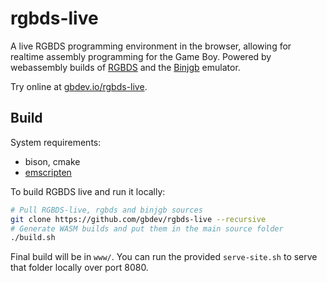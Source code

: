 # rgbds-live

A live RGBDS programming environment in the browser, allowing for realtime assembly programming for the Game Boy. Powered by webassembly builds of [RGBDS](https://rgbds.gbdev.io/) and the [Binjgb](https://github.com/binji/binjgb) emulator.

Try online at [gbdev.io/rgbds-live](https://gbdev.io/rgbds-live/).

## Build

System requirements:

- bison, cmake
- [emscripten](https://emscripten.org/docs/getting_started/downloads.html)

To build RGBDS live and run it locally:

```bash
# Pull RGBDS-live, rgbds and binjgb sources
git clone https://github.com/gbdev/rgbds-live --recursive
# Generate WASM builds and put them in the main source folder
./build.sh
```

Final build will be in `www/`. You can run the provided `serve-site.sh` to serve that folder locally over port 8080.
